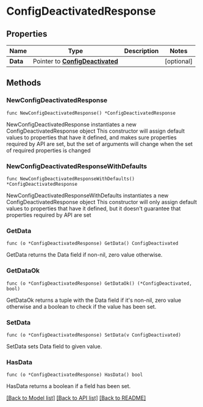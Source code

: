 # ConfigDeactivatedResponse

## Properties

Name | Type | Description | Notes
------------ | ------------- | ------------- | -------------
**Data** | Pointer to [**ConfigDeactivated**](ConfigDeactivated.md) |  | [optional] 

## Methods

### NewConfigDeactivatedResponse

`func NewConfigDeactivatedResponse() *ConfigDeactivatedResponse`

NewConfigDeactivatedResponse instantiates a new ConfigDeactivatedResponse object
This constructor will assign default values to properties that have it defined,
and makes sure properties required by API are set, but the set of arguments
will change when the set of required properties is changed

### NewConfigDeactivatedResponseWithDefaults

`func NewConfigDeactivatedResponseWithDefaults() *ConfigDeactivatedResponse`

NewConfigDeactivatedResponseWithDefaults instantiates a new ConfigDeactivatedResponse object
This constructor will only assign default values to properties that have it defined,
but it doesn't guarantee that properties required by API are set

### GetData

`func (o *ConfigDeactivatedResponse) GetData() ConfigDeactivated`

GetData returns the Data field if non-nil, zero value otherwise.

### GetDataOk

`func (o *ConfigDeactivatedResponse) GetDataOk() (*ConfigDeactivated, bool)`

GetDataOk returns a tuple with the Data field if it's non-nil, zero value otherwise
and a boolean to check if the value has been set.

### SetData

`func (o *ConfigDeactivatedResponse) SetData(v ConfigDeactivated)`

SetData sets Data field to given value.

### HasData

`func (o *ConfigDeactivatedResponse) HasData() bool`

HasData returns a boolean if a field has been set.


[[Back to Model list]](../README.md#documentation-for-models) [[Back to API list]](../README.md#documentation-for-api-endpoints) [[Back to README]](../README.md)


